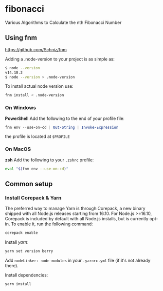 # fibonacci
Various Algorithms to Calculate the nth Fibonacci Number

## Using fnm
https://github.com/Schniz/fnm

Adding a .node-version to your project is as simple as:

```sh
$ node --version
v14.18.3
$ node --version > .node-version
```

To install actual node version use:

```sh
fnm install < .node-version
```

### On Windows

__PowerShell__
Add the following to the end of your profile file:

```powershell
fnm env --use-on-cd | Out-String | Invoke-Expression
```
the profile is located at `$PROFILE`

### On MacOS

__zsh__
Add the following to your `.zshrc` profile:

```zsh
eval "$(fnm env --use-on-cd)"
```

## Common setup

### Install Corepack & Yarn
The preferred way to manage Yarn is through Corepack, a new binary shipped with all Node.js releases starting from 16.10. For Node.js >=16.10, Corepack is included by default with all Node.js installs, but is currently opt-in. To enable it, run the following command:

```sh
corepack enable
```

Install _yarn_:

```sh
yarn set version berry
```

Add ```nodeLinker: node-modules``` in your `.yarnrc.yml` file (if it's not already there).

Install dependencies:

```
yarn install
```